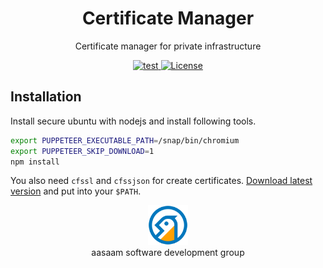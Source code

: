 <div align="center">
  <h1>
    Certificate Manager
  </h1>
  <p>
    Certificate manager for private infrastructure
  </p>
  <p>
    <a href="https://github.com/aasaam/certificate-manager/actions/workflows/test.yml">
      <img alt="test" src="https://github.com/aasaam/certificate-manager/actions/workflows/test.yml/badge.svg">
    </a>
    <a href="https://github.com/aasaam/certificate-manager/blob/master/LICENSE">
      <img alt="License" src="https://img.shields.io/github/license/aasaam/certificate-manager">
    </a>
  </p>
</div>

## Installation

Install secure ubuntu with nodejs and install following tools.

```bash
export PUPPETEER_EXECUTABLE_PATH=/snap/bin/chromium
export PUPPETEER_SKIP_DOWNLOAD=1
npm install
```

You also need `cfssl` and `cfssjson` for create certificates. [Download latest version](https://github.com/cloudflare/cfssl) and put into your `$PATH`.

<div>
  <p align="center">
    <img alt="aasaam software development group" width="64" src="https://raw.githubusercontent.com/aasaam/information/master/logo/aasaam.svg">
    <br />
    aasaam software development group
  </p>
</div>
